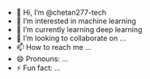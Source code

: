 - 👋 Hi, I’m @chetan277-tech
- 👀 I’m interested in machine learning 
- 🌱 I’m currently learning deep learning
- 💞️ I’m looking to collaborate on ...
- 📫 How to reach me ...
- 😄 Pronouns: ...
- ⚡ Fun fact: ...

<!---
chetan277-tech/chetan277-tech is a ✨ special ✨ repository because its `README.md` (this file) appears on your GitHub profile.
You can click the Preview link to take a look at your changes.
--->
